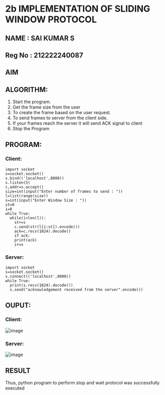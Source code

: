 # 2b IMPLEMENTATION OF SLIDING WINDOW PROTOCOL
## NAME : SAI KUMAR S
## Reg No : 212222240087 
## AIM
## ALGORITHM:
1. Start the program.
2. Get the frame size from the user
3. To create the frame based on the user request.
4. To send frames to server from the client side.
5. If your frames reach the server it will send ACK signal to client
6. Stop the Program
## PROGRAM:
### Client:
```
import socket
s=socket.socket()
s.bind(('localhost',8000))
s.listen(5)
c,addr=s.accept()
size=int(input("Enter number of frames to send : "))
l=list(range(size))
s=int(input("Enter Window Size : "))
st=0
i=0
while True:
  while(i<len(l)):
    st+=s
    c.send(str(l[i:st]).encode())
    ack=c.recv(1024).decode()
    if ack:
    print(ack)
    i+=s
```

### Server:
```
import socket
s=socket.socket()
s.connect(('localhost',8000))
while True:
  print(s.recv(1024).decode())
  s.send("acknowledgement received from the server".encode())
```
## OUPUT:

### Client:
![image](https://github.com/user-attachments/assets/9626cab9-a1b9-4822-9f2e-053497e8aa45)

### Server:
![image](https://github.com/user-attachments/assets/398c5833-49bd-4b10-a2f5-5b155bb94410)

## RESULT
Thus, python program to perform stop and wait protocol was successfully executed
